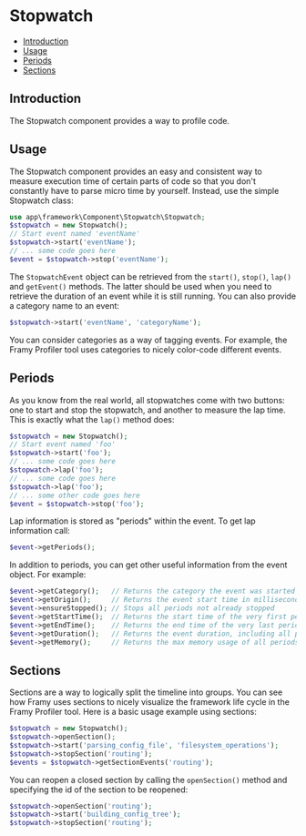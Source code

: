 # Stopwatch

 - [Introduction](#introduction)
 - [Usage](#usage)
 - [Periods](#periods)
 - [Sections](#sections)

## Introduction

The Stopwatch component provides a way to profile code.

## Usage

The Stopwatch component provides an easy and consistent way to measure execution
time of certain parts of code so that you don't constantly have to parse micro time by
yourself. Instead, use the simple Stopwatch class:

```php
use app\framework\Component\Stopwatch\Stopwatch;
$stopwatch = new Stopwatch();
// Start event named 'eventName'
$stopwatch->start('eventName');
// ... some code goes here
$event = $stopwatch->stop('eventName');
```

The `StopwatchEvent` object can be retrieved from the `start()`, `stop()`, `lap()` and `getEvent()`
methods. The latter should be used when you need to retrieve the duration of an event
while it is still running.
You can also provide a category name to an event:

```php
$stopwatch->start('eventName', 'categoryName');
```

You can consider categories as a way of tagging events. For example, the Framy Profiler
tool uses categories to nicely color-code different events.

## Periods

As you know from the real world, all stopwatches come with two buttons: one to start and
stop the stopwatch, and another to measure the lap time. This is exactly what the `lap()`
method does:

```php
$stopwatch = new Stopwatch();
// Start event named 'foo'
$stopwatch->start('foo');
// ... some code goes here
$stopwatch->lap('foo');
// ... some code goes here
$stopwatch->lap('foo');
// ... some other code goes here
$event = $stopwatch->stop('foo');
```

Lap information is stored as "periods" within the event. To get lap information call:

```php
$event->getPeriods();
```

In addition to periods, you can get other useful information from the event object. For
example:

```php
$event->getCategory();   // Returns the category the event was started in
$event->getOrigin();     // Returns the event start time in milliseconds
$event->ensureStopped(); // Stops all periods not already stopped
$event->getStartTime();  // Returns the start time of the very first period
$event->getEndTime();    // Returns the end time of the very last period
$event->getDuration();   // Returns the event duration, including all periods
$event->getMemory();     // Returns the max memory usage of all periods
```

## Sections

Sections are a way to logically split the timeline into groups. You can see how Framy uses
sections to nicely visualize the framework life cycle in the Framy Profiler tool. Here is a
basic usage example using sections:

```php
$stopwatch = new Stopwatch();
$stopwatch->openSection();
$stopwatch->start('parsing_config_file', 'filesystem_operations');
$stopwatch->stopSection('routing');
$events = $stopwatch->getSectionEvents('routing');
```

You can reopen a closed section by calling the `openSection()` method and specifying the id
of the section to be reopened:

```php
$stopwatch->openSection('routing');
$stopwatch->start('building_config_tree');
$stopwatch->stopSection('routing');
```